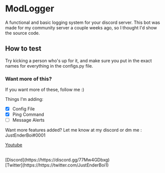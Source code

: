 # ModLogger
A functional and basic logging system for your discord server. This bot was made for my community server a couple weeks ago, so I thought I'd show the source code.

## How to test
Try kicking a person who's up for it, and make sure you put in the exact names for everything in the configs.py file. 

### Want more of this?
If you want more of these, follow me :)


Things I'm adding:
- [x] Config File
- [x] Ping Command
- [ ] Message Alerts

Want more features added? Let me know at my discord or dm me : JustEnderBoi#0001

[Youtube](https://www.youtube.com/channel/UCYBsKHI6N-nIO9DGkEsR6xg?sub_confirmation=1) 

<br />
[Discord](https://https://discord.gg/77Mw4GDbxg) 

<br />
[Twitter](https://https://twitter.com/JustEnderBoi1) 


